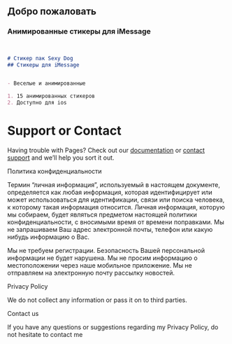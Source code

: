 ## Добро пожаловать


### Анимированные стикеры для iMessage


```markdown


# Стикер пак Sexy Dog
## Стикеры для iMessage


- Веселые и анимированные

1. 15 анимированных стикеров
2. Доступно для ios

```


# Support or Contact

Having trouble with Pages? Check out our [documentation](https://docs.github.com/categories/github-pages-basics/) or [contact support](https://t.me/iosDevSticker) and we’ll help you sort it out.



Политика конфиденциальности

Термин “личная информация”, используемый в настоящем документе, определяется как любая информация, которая идентифицирует или может использоваться для идентификации, связи или поиска человека, к которому такая информация относится. Личная информация, которую мы собираем, будет являться предметом настоящей политики конфиденциальности, с вносимыми время от времени поправками.
Мы не запрашиваем Ваш адрес электронной почты, телефон или какую нибудь информацию о Вас.

Мы не требуем регистрации.
Безопасность Вашей персональной информации не будет нарушена.
Мы не просим информацию о местоположении через наше мобильное приложение.
Мы не отправляем на электронную почту рассылку новостей.


Privacy Policy

We do not collect any information or pass it on to third parties.

Contact us

If you have any questions or suggestions regarding my Privacy Policy, do not hesitate to contact me
